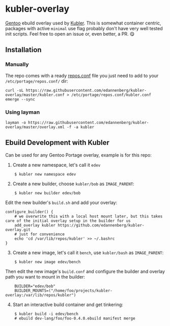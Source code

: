 kubler-overlay
==============

[Gentoo](https://www.gentoo.org/get-started/about/) ebuild overlay used by [Kubler](https://github.com/edannenberg/kubler).
This is somewhat container centric, packages with active `minimal` use flag probably don't have very well tested init
scripts. Feel free to open an issue or, even better, a PR. :yum:

## Installation

### Manually

The repo comes with a ready [repos.conf](https://wiki.gentoo.org/wiki//etc/portage/repos.conf) file you just need to add
to your `/etc/portage/repos.conf/` dir:

    curl -sL https://raw.githubusercontent.com/edannenberg/kubler-overlay/master/kubler.conf > /etc/portage/repos.conf/kubler.conf
    emerge --sync

### Using layman

    layman -o https://raw.githubusercontent.com/edannenberg/kubler-overlay/master/overlay.xml -f -a kubler

## Ebuild Development with Kubler

Can be used for any Gentoo Portage overlay, example is for this repo:

1. Create a new namespace, let's call it `edev`

```
    $ kubler new namespace edev
```

2. Create a new builder, choose `kubler/bob` as `IMAGE_PARENT`:

```
    $ kubler new builder edev/bob
```

Edit the new builder's `build.sh` and add your overlay:

```
configure_builder() {
    # we overwrite this with a local host mount later, but this takes care of the initial overlay setup in the builder for us
    add_overlay kubler https://github.com/edannenberg/kubler-overlay.git
    # just for convenience
    echo 'cd /var/lib/repos/kubler' >> ~/.bashrc
}
```

3. Create a new image, let's call it `bench`, use `kubler/bash` as `IMAGE_PARENT`:

```
    $ kubler new image edev/bench
```

Then edit the new image's `build.conf` and configure the builder and overlay path you want to mount in the builder:

```
    BUILDER="edev/bob"
    BUILDER_MOUNTS=("/home/foo/projects/kubler-overlay:/var/lib/repos/kubler")
```

4. Start an interactive build container and get tinkering:

```
    $ kubler build -i edev/bench
    # ebuild dev-lang/foo/foo-0.4.0.ebuild manifest merge 
```
